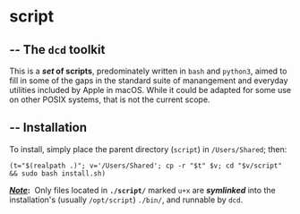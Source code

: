 # script

## -- The `dcd` toolkit
This is a ***set* of scripts**, predominately written in `bash` and `python3`, aimed to
fill in some of the gaps in the standard suite of manangement and everyday utilities included
by Apple in macOS.  While it could be adapted for some use on other POSIX systems, that is not
the current scope.

## -- Installation
To install, simply place the parent directory (`script`) in `/Users/Shared`; then:
```commandline
(t="$(realpath .)"; v='/Users/Shared'; cp -r "$t" $v; cd "$v/script" && sudo bash install.sh)
```

<i><u><b>Note</i></u>:</b>&nbsp; Only files located in <b>`./script/`</b> marked 
`u+x` are **_symlinked_** into the installation's (usually `/opt/script`) `./bin/`, and runnable by `dcd`.